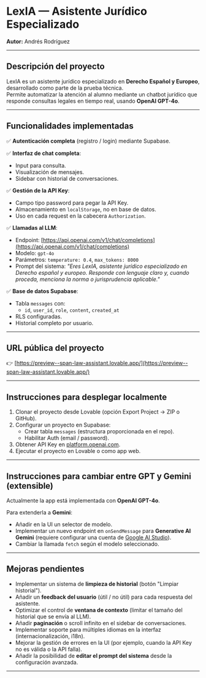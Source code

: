 # LexIA — Asistente Jurídico Especializado

**Autor:** Andrés Rodríguez

---

## Descripción del proyecto

LexIA es un asistente jurídico especializado en **Derecho Español y Europeo**, desarrollado como parte de la prueba técnica.  
Permite automatizar la atención al alumno mediante un chatbot jurídico que responde consultas legales en tiempo real, usando **OpenAI GPT-4o**.

---

## Funcionalidades implementadas

✅ **Autenticación completa** (registro / login) mediante Supabase.

✅ **Interfaz de chat completa**:

- Input para consulta.
- Visualización de mensajes.
- Sidebar con historial de conversaciones.

✅ **Gestión de la API Key**:

- Campo tipo password para pegar la API Key.
- Almacenamiento en `localStorage`, no en base de datos.
- Uso en cada request en la cabecera `Authorization`.

✅ **Llamadas al LLM**:

- Endpoint: [https://api.openai.com/v1/chat/completions](https://api.openai.com/v1/chat/completions)
- Modelo: `gpt-4o`
- Parámetros: `temperature: 0.4`, `max_tokens: 8000`
- Prompt del sistema: _"Eres LexIA, asistente jurídico especializado en Derecho español y europeo. Responde con lenguaje claro y, cuando proceda, menciona la norma o jurisprudencia aplicable."_

✅ **Base de datos Supabase**:

- Tabla `messages` con:
  - `id`, `user_id`, `role`, `content`, `created_at`
- RLS configuradas.
- Historial completo por usuario.

---

## URL pública del proyecto

👉 [https://preview--span-law-assistant.lovable.app/](https://preview--span-law-assistant.lovable.app/)

---

## Instrucciones para desplegar localmente

1. Clonar el proyecto desde Lovable (opción Export Project → ZIP o GitHub).
2. Configurar un proyecto en Supabase:
   - Crear tabla `messages` (estructura proporcionada en el repo).
   - Habilitar Auth (email / password).
3. Obtener API Key en [platform.openai.com](https://platform.openai.com).
4. Ejecutar el proyecto en Lovable o como app web.

---

## Instrucciones para cambiar entre GPT y Gemini (extensible)

Actualmente la app está implementada con **OpenAI GPT-4o**.

Para extenderla a **Gemini**:

- Añadir en la UI un selector de modelo.
- Implementar un nuevo endpoint en `onSendMessage` para **Generative AI Gemini** (requiere configurar una cuenta de [Google AI Studio](https://makersuite.google.com/app)).
- Cambiar la llamada `fetch` según el modelo seleccionado.

---

## Mejoras pendientes

- Implementar un sistema de **limpieza de historial** (botón "Limpiar historial").
- Añadir un **feedback del usuario** (útil / no útil) para cada respuesta del asistente.
- Optimizar el control de **ventana de contexto** (limitar el tamaño del historial que se envía al LLM).
- Añadir **paginación** o scroll infinito en el sidebar de conversaciones.
- Implementar soporte para múltiples idiomas en la interfaz (internacionalización, i18n).
- Mejorar la gestión de errores en la UI (por ejemplo, cuando la API Key no es válida o la API falla).
- Añadir la posibilidad de **editar el prompt del sistema** desde la configuración avanzada.

---

